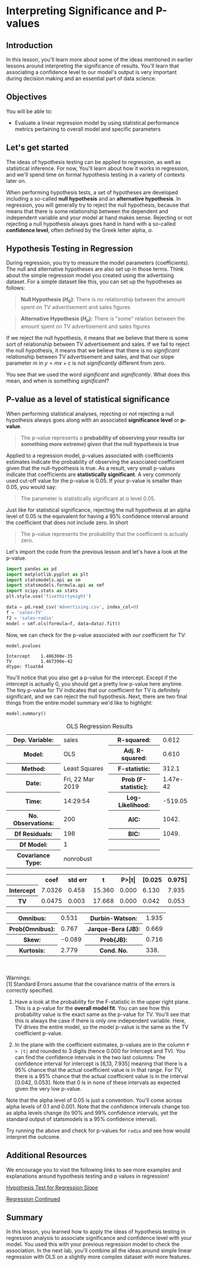 # Interpreting Significance and P-values 

## Introduction

In this lesson, you'll learn more about some of the ideas mentioned in earlier lessons around interpreting the significance of results. You'll learn that associating a confidence level to our model's output is very important during decision making and an essential part of data science.

## Objectives

You will be able to:

* Evaluate a linear regression model by using statistical performance metrics pertaining to overall model and specific parameters

## Let's get started
The ideas of hypothesis testing can be applied to regression, as well as statistical inference. For now, You'll learn about how it works in regression, and we'll spend time on formal hypothesis testing in a variety of contexts later on.

When performing hypothesis tests, a set of hypotheses are developed including a so-called **null hypothesis** and an **alternative hypothesis**. 
In regression, you will generally try to reject the null hypothesis, because that means that there is some relationship between the dependent and independent variable and your model at hand makes sense. Rejecting or not rejecting a null hypothesis always goes hand in hand with a so-called **confidence level**, often defined by the Greek letter alpha, $\alpha$.

## Hypothesis Testing in Regression 

During regression, you try to measure the model parameters (coefficients). The null and alternative hypotheses are also set up in those terms. Think about the simple regression model you created using the advertising dataset. For a simple dataset like this, you can set up the hypotheses as follows:

> **Null Hypothesis ($H_0$)**: There is no relationship between the amount spent on TV advertisement and sales figures

> **Alternative Hypothesis ($H_a$):** There is "some" relation between the amount spent on TV advertisement and sales figures

If we reject the null hypothesis, it means that we believe that there is some sort of relationship between TV advertisement and sales.
If we fail to reject the null hypothesis, it means that we believe that  there is no _significant_ relationship between TV advertisement and sales, and that our slope parameter $m$ in $y= mx+c$ is not _significantly_ different from zero. 

You see that we used the word _significant_ and _significantly_. What does this mean, and when is something _significant_?

## P-value as a level of statistical significance

When performing statistical analyses, rejecting or not rejecting a null hypothesis always goes along with an associated **significance level** or **p-value**.

> The p-value represents a **probability of observing your results (or something more extreme) given that the null hypothesis is true**
 
Applied to a regression model, p-values associated with coefficients estimates indicate the probability of observing the associated coefficient given that the null-hypothesis is true. As a result, very small p-values indicate that coefficients are **statistically significant**. A very commonly used cut-off value for the p-value is 0.05. If your p-value is smaller than 0.05, you would say:

> The parameter is statistically significant at $\alpha$ level 0.05. 

Just like for statistical significance, rejecting the null hypothesis at an alpha level of 0.05 is the equivalent for having a 95% confidence interval around the coefficient that does not include zero. In short

> The p-value represents the probability that the coefficient is actually zero. 

Let's import the code from the previous lesson and let's have a look at the p-value.


```python
import pandas as pd
import matplotlib.pyplot as plt
import statsmodels.api as sm
import statsmodels.formula.api as smf
import scipy.stats as stats
plt.style.use('fivethirtyeight')

data = pd.read_csv('Advertising.csv', index_col=0)
f = 'sales~TV'
f2 = 'sales~radio'
model = smf.ols(formula=f, data=data).fit()
```

Now, we can check for the p-value associated with our coefficient for TV:


```python
model.pvalues
```




    Intercept    1.406300e-35
    TV           1.467390e-42
    dtype: float64



You'll notice that you also get a p-value for the intercept. Except if the intercept is actually 0, you should get a pretty low p-value here anytime. The tiny p-value for TV indicates that our coefficient for TV is definitely significant, and we can reject the null hypothesis. Next, there are two final things from the entire model summary we'd like to highlight:


```python
model.summary()
```




<table class="simpletable">
<caption>OLS Regression Results</caption>
<tr>
  <th>Dep. Variable:</th>          <td>sales</td>      <th>  R-squared:         </th> <td>   0.612</td>
</tr>
<tr>
  <th>Model:</th>                   <td>OLS</td>       <th>  Adj. R-squared:    </th> <td>   0.610</td>
</tr>
<tr>
  <th>Method:</th>             <td>Least Squares</td>  <th>  F-statistic:       </th> <td>   312.1</td>
</tr>
<tr>
  <th>Date:</th>             <td>Fri, 22 Mar 2019</td> <th>  Prob (F-statistic):</th> <td>1.47e-42</td>
</tr>
<tr>
  <th>Time:</th>                 <td>14:29:54</td>     <th>  Log-Likelihood:    </th> <td> -519.05</td>
</tr>
<tr>
  <th>No. Observations:</th>      <td>   200</td>      <th>  AIC:               </th> <td>   1042.</td>
</tr>
<tr>
  <th>Df Residuals:</th>          <td>   198</td>      <th>  BIC:               </th> <td>   1049.</td>
</tr>
<tr>
  <th>Df Model:</th>              <td>     1</td>      <th>                     </th>     <td> </td>   
</tr>
<tr>
  <th>Covariance Type:</th>      <td>nonrobust</td>    <th>                     </th>     <td> </td>   
</tr>
</table>
<table class="simpletable">
<tr>
      <td></td>         <th>coef</th>     <th>std err</th>      <th>t</th>      <th>P>|t|</th>  <th>[0.025</th>    <th>0.975]</th>  
</tr>
<tr>
  <th>Intercept</th> <td>    7.0326</td> <td>    0.458</td> <td>   15.360</td> <td> 0.000</td> <td>    6.130</td> <td>    7.935</td>
</tr>
<tr>
  <th>TV</th>        <td>    0.0475</td> <td>    0.003</td> <td>   17.668</td> <td> 0.000</td> <td>    0.042</td> <td>    0.053</td>
</tr>
</table>
<table class="simpletable">
<tr>
  <th>Omnibus:</th>       <td> 0.531</td> <th>  Durbin-Watson:     </th> <td>   1.935</td>
</tr>
<tr>
  <th>Prob(Omnibus):</th> <td> 0.767</td> <th>  Jarque-Bera (JB):  </th> <td>   0.669</td>
</tr>
<tr>
  <th>Skew:</th>          <td>-0.089</td> <th>  Prob(JB):          </th> <td>   0.716</td>
</tr>
<tr>
  <th>Kurtosis:</th>      <td> 2.779</td> <th>  Cond. No.          </th> <td>    338.</td>
</tr>
</table><br/><br/>Warnings:<br/>[1] Standard Errors assume that the covariance matrix of the errors is correctly specified.



1. Have a look at the probability for the F-statistic in the upper right plane. This is a p-value for the **overall model fit**. You can see how this probability value is the exact same as the p-value for TV. You'll see that this is always the case if there is only one independent variable. Here, TV drives the entire model, so the model p-value is the same as the TV coefficient p-value.

2. In the plane with the coefficient estimates, p-values are in the column `P > |t|` and rounded to 3 digits (hence 0.000 for Intercept and TV). You can find the confidence intervals in the two last columns: The confidence interval for intercept is [6,13, 7.935] meaning that there is a 95% chance that the actual coefficient value is in that range. For TV, there is a 95% chance that the actual coefficient value is in the interval [0.042, 0.053]. Note that 0 is in none of these intervals as expected given the very low p-value.

Note that the alpha level of 0.05 is just a convention. You'll come across alpha levels of 0.1 and 0.001. Note that the confidence intervals change too as alpha levels change (to 90% and 99% confidence intervals, yet the standard output of statsmodels is a 95% confidence interval). 

Try running the above and check for p-values for `radio` and see how would interpret the outcome. 

## Additional Resources

We encourage you to visit the following links to see more examples and explanations around hypothesis testing and p values in regression!

[Hypothesis Test for Regression Slope](https://stattrek.com/regression/slope-test.aspx)

[Regression Continued](https://web.archive.org/web/20191221171509/http://www.stat.ucla.edu:80/~cochran/stat10/winter/lectures/lect18.html)

## Summary 

In this lesson, you learned how to apply the ideas of hypothesis testing in regression analysis to associate significance and confidence level with your model. You used this with your previous regression model to check the association. In the next lab, you'll combine all the ideas around simple linear regression with OLS on a slightly more complex dataset with more features. 
